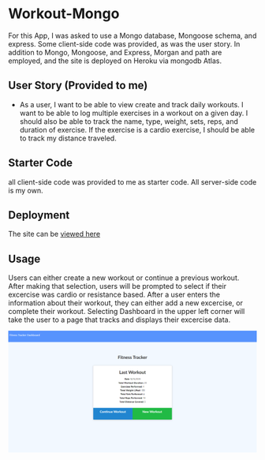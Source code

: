 # Workout-Mongo

For this App, I was asked to use a Mongo database, Mongoose schema, and express. Some client-side code was provided, as was the user story. 
In addition to Mongo, Mongoose, and Express, Morgan and path are employed, and the site is deployed on Heroku via mongodb Atlas.

## User Story (Provided to me)

* As a user, I want to be able to view create and track daily workouts. I want to be able to log multiple exercises in a workout on a given day. I should also be able to track the name, type, weight, sets, reps, and duration of exercise. If the exercise is a cardio exercise, I should be able to track my distance traveled.

## Starter Code
all client-side code was provided to me as starter code. All server-side code is my own. 

## Deployment

The site can be [viewed here](https://tranquil-reaches-02659.herokuapp.com/?id=5f6ea4d35f0b560017ab71dc)

## Usage
Users can either create a new workout or continue a previous workout. After making that selection, users will be prompted to select if their excercise was cardio or resistance based. After a user enters the information about their workout, they can either add a new excercise, or complete their workout. Selecting Dashboard in the upper left corner will take the user to a page that tracks and displays their excercise data.

![Screenshot of the app](./assets/Screenshot.png)

